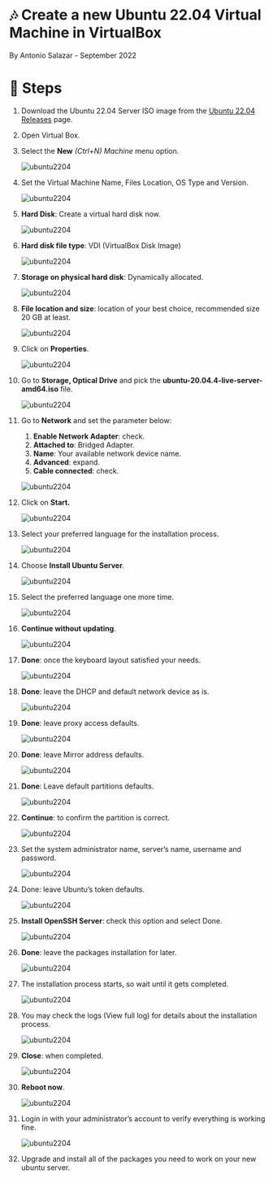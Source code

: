 # :notes: Create a new Ubuntu 22.04 Virtual Machine in VirtualBox

By Antonio Salazar - September 2022

# :paw_prints: Steps

1. Download the Ubuntu 22.04 Server ISO image from the [Ubuntu 22.04 Releases](https://releases.ubuntu.com/22.04/) page.
2. Open Virtual Box.
3. Select the **New** *(Ctrl+N) Machine* menu option.
    
    ![ubuntu2204](images/ubuntu2204.png)
    
4. Set the Virtual Machine Name, Files Location, OS Type and Version.
    
    ![ubuntu2204](images/ubuntu2204_1.png)
    
5. **Hard Disk**: Create a virtual hard disk now.
    
    ![ubuntu2204](images/ubuntu2204_2.png)
    
6. **Hard disk file type**: VDI (VirtualBox Disk Image)
    
    ![ubuntu2204](images/ubuntu2204_3.png)
    
7. **Storage on physical hard disk**: Dynamically allocated.
    
    ![ubuntu2204](images/ubuntu2204_4.png)
    
8. **File location and size**: location of your best choice, recommended size 20 GB at least.
    
    ![ubuntu2204](images/ubuntu2204_5.png)
    
9. Click on **Properties**.
    
    ![ubuntu2204](images/ubuntu2204_6.png)
    
10. Go to **Storage, Optical Drive** and pick the **ubuntu-20.04.4-live-server-amd64.iso** file.
    
    ![ubuntu2204](images/ubuntu2204_7.png)
    
11. Go to **Network** and set the parameter below:
    1. **Enable Network Adapter**: check. 
    2. **Attached to**: Bridged Adapter.
    3. **Name**: Your available network device name.
    4. **Advanced**: expand.
    5. **Cable connected**: check.
    
    ![ubuntu2204](images/ubuntu2204_8.png)
    
12. Click on **Start.**

    ![ubuntu2204](images/ubuntu2204_8a.png)
    
13. Select your preferred language for the installation process.
    
    ![ubuntu2204](images/ubuntu2204_9.png)
    
14. Choose **Install Ubuntu Server**.
    
    ![ubuntu2204](images/ubuntu2204_10.png)
    
15. Select the preferred language one more time.
    
    ![ubuntu2204](images/ubuntu2204_11.png)
    
16. **Continue without updating**.
    
    ![ubuntu2204](images/ubuntu2204_12.png)
    
17. **Done**: once the keyboard layout satisfied your needs.
    
    ![ubuntu2204](images/ubuntu2204_13.png)
    
18. **Done**: leave the DHCP and default network device as is.
    
    ![ubuntu2204](images/ubuntu2204_14.png)
    
19. **Done**: leave proxy access defaults.
    
    ![ubuntu2204](images/ubuntu2204_15.png)
    
20. **Done**: leave Mirror address defaults.
    
    ![ubuntu2204](images/ubuntu2204_16.png)
    
21. **Done**: Leave default partitions defaults.
    
    ![ubuntu2204](images/ubuntu2204_17.png)
    
22. **Continue**: to confirm the partition is correct.
    
    ![ubuntu2204](images/ubuntu2204_18.png)
    
23. Set the system administrator name, server’s name, username and password.
    
    ![ubuntu2204](images/ubuntu2204_19.png)
    
24. Done: leave Ubuntu’s token defaults.
    
    ![ubuntu2204](images/ubuntu2204_20.png)
    
25. **Install OpenSSH Server**: check this option and select Done.
    
    ![ubuntu2204](images/ubuntu2204_21.png)
    
26. **Done**: leave the packages installation for later.
    
    ![ubuntu2204](images/ubuntu2204_22.png)
    
27. The installation process starts, so wait until it gets completed.
    
    ![ubuntu2204](images/ubuntu2204_23.png)
    
28. You may check the logs (View full log) for details about the installation process.
    
    ![ubuntu2204](images/ubuntu2204_24.png)
    
29. **Close**: when completed.
    
    ![ubuntu2204](images/ubuntu2204_25.png)
    
30. **Reboot now**.
    
    ![ubuntu2204](images/ubuntu2204_26.png)
    
31. Login in with your administrator’s account to verify everything is working fine.
    
    ![ubuntu2204](images/ubuntu2204_27.png)
    
32. Upgrade and install all of the packages you need to work on your new ubuntu server.